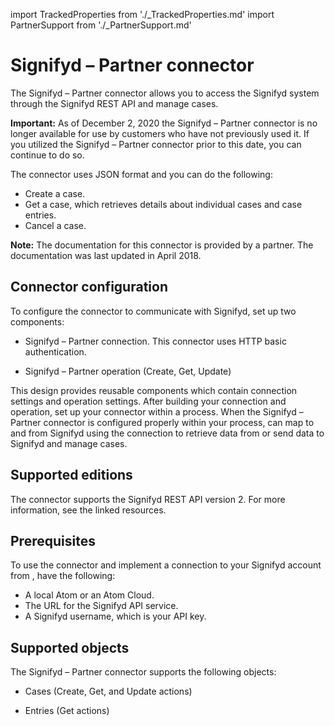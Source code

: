 import TrackedProperties from './_TrackedProperties.md'
import PartnerSupport from './_PartnerSupport.md'

# Signifyd – Partner connector 

<head>
  <meta name="guidename" content="Integration"/>
  <meta name="context" content="GUID-154746d9-cbfc-4a34-9df9-97c6d37e8275"/>
</head>

<PartnerSupport />

The Signifyd – Partner connector allows you to access the Signifyd system through the Signifyd REST API and manage cases.

**Important:** As of December 2, 2020 the Signifyd – Partner connector is no longer available for use by customers who have not previously used it. If you utilized the Signifyd – Partner connector prior to this date, you can continue to do so.

The connector uses JSON format and you can do the following:

-   Create a case.
-   Get a case, which retrieves details about individual cases and case entries.
-   Cancel a case.

**Note:** The documentation for this connector is provided by a partner. The documentation was last updated in April 2018.

## Connector configuration 

To configure the connector to communicate with Signifyd, set up two components:

-   Signifyd – Partner connection. This connector uses HTTP basic authentication.

-   Signifyd – Partner operation \(Create, Get, Update\)


This design provides reusable components which contain connection settings and operation settings. After building your connection and operation, set up your connector within a process. When the Signifyd – Partner connector is configured properly within your process, can map to and from Signifyd using the connection to retrieve data from or send data to Signifyd and manage cases.

## Supported editions 

The connector supports the Signifyd REST API version 2. For more information, see the linked resources.

## Prerequisites 

To use the connector and implement a connection to your Signifyd account from , have the following:

-   A local Atom or an Atom Cloud.
-   The URL for the Signifyd API service.
-   A Signifyd username, which is your API key.

## Supported objects 

The Signifyd – Partner connector supports the following objects:

-   Cases \(Create, Get, and Update actions\)

-   Entries \(Get actions\)


<TrackedProperties />